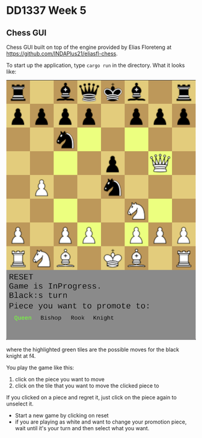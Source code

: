 # DD1337 Week 5

## Chess GUI

Chess GUI built on top of the engine provided by Elias Floreteng at https://github.com/INDAPlus21/eliasfl-chess.

To start up the application, type `cargo run` in the directory.
What it looks like:

![Chess UI](/resources/chess-gui.png)

where the highlighted green tiles are the possible moves for the black knight at f4.

You play the game like this:

1. click on the piece you want to move
2. click on the tile that you want to move the clicked piece to

If you clicked on a piece and regret it, just click on the piece again to unselect it.

- Start a new game by clicking on reset
- if you are playing as white and want to change your promotion piece, wait until it's your turn and then select what you want.
